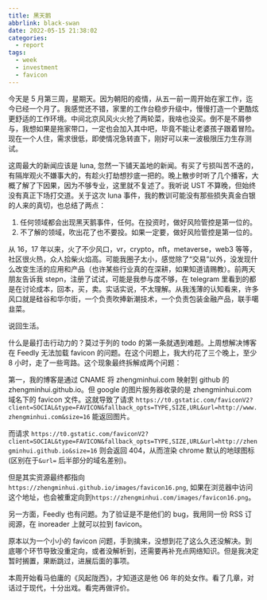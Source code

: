 ```yaml
---
title: 黑天鹅
abbrlink: black-swan
date: 2022-05-15 21:38:02
categories:
  - report
tags:
  - week
  - investment
  - favicon
---
```


今天是 5 月第三周，星期天。因为朝阳的疫情，从五一前一周开始在家工作，迄今已经一个月了。我感觉还不错，家里的工作台稳步升级中，慢慢打造一个更酷炫更舒适的工作环境。中间北京风风火火抢了两轮菜，我啥也没买。倒不是不屑参与，我想如果是拖家带口，一定也会加入其中吧，毕竟不能让老婆孩子跟着冒险。现在一个人住，需求很低，即使情况急转直下，刚好可以来一波极限压力生存测试。

这周最大的新闻应该是 luna, 忽然一下铺天盖地的新闻。有买了亏损叫苦不迭的，有隔岸观火不嫌事大的，有趁火打劫想抄底一把的。晚上散步时听了几个播客，大概了解了下因果，因为不够专业，这里就不复述了。我听说 UST 不算晚，但始终没有真正下场打交道。关于这次 luna 事件，我的教训可能没有那些损失真金白银的人来的真切，也总结了两点：

1. 任何领域都会出现黑天鹅事件，任何。在投资时，做好风险管控是第一位的。
2. 不了解的领域，吹出花了也不要投。如果一定要，做好风险管控是第一位的。

从 16，17 年以来，火了不少风口，vr，crypto，nft，metaverse，web3 等等，社区很火热，众人拾柴火焰高。可能我圈子太小，感觉除了“交易”以外，没发现什么改变生活的应用和产品（也许某些行业真的在深耕，如果知道请赐教）。前两天朋友告诉我 stepn，注册了试试，可能是我参与度不够，在 telegram 里看到的都是在讨论成本，回本，买，卖。实话实说，不太理解。从我浅薄的认知看来，许多风口就是硅谷和华尔街，一个负责吹捧新潮技术，一个负责包装金融产品，联手噶韭菜。

说回生活。

什么是最打击行动力的？莫过于列的 todo 的第一条就遇到难题。上周想解决博客在 Feedly 无法加载 favicon 的问题。在这个问题上，我大约花了三个晚上，至少 8 小时，走了一些弯路。这个现象最终拆解成两个问题：

第一，我的博客是通过 CNAME 将 zhengminhui.com 映射到 github 的 zhengminhui.github.io。但 google 的图片服务器收录的是 zhengminhui.com 域名下的 favicon 文件。这就导致了请求 `https://t0.gstatic.com/faviconV2?client=SOCIAL&type=FAVICON&fallback_opts=TYPE,SIZE,URL&url=http://www.zhengminhui.com&size=16` 能返回图片。

而请求 `https://t0.gstatic.com/faviconV2?client=SOCIAL&type=FAVICON&fallback_opts=TYPE,SIZE,URL&url=http://zhengminhui.github.io&size=16` 则会返回 404，从而渲染 chrome 默认的地球图标(区别在于`&url=` 后半部分的域名差别)。

但是其实资源最终都指向`https://zhengminhui.github.io/images/favicon16.png`, 如果在浏览器中访问这个地址，也会被重定向到`https://zhengminhui.com/images/favicon16.png`。

另一方面，Feedly 也有问题。为了验证是不是他们的 bug，我用同一份 RSS 订阅源，在 inoreader 上就可以拉到 favicon。

原本以为一个小小的 favicon 问题，手到擒来，没想到花了这么久还没解决。到底哪个环节导致没重定向，或者没解析到，还需要再补充点网络知识。但是我决定暂时搁置，果断跳过，进展后面的事项。

本周开始看马伯庸的《风起陇西》，才知道这是他 06 年的处女作。看了几章，对话过于现代，十分出戏。看完再做评价。
